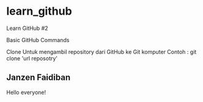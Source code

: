 # learn_github
Learn GitHub #2

Basic GitHub Commands

Clone
Untuk mengambil repository dari GitHub ke Git komputer
Contoh : 
git clone 'url reposotry'


## Janzen Faidiban
Hello everyone!

